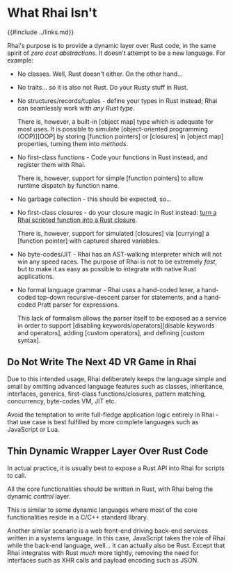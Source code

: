 What Rhai Isn't
===============

{{#include ../links.md}}

Rhai's purpose is to provide a dynamic layer over Rust code, in the same spirit of _zero cost abstractions_.
It doesn't attempt to be a new language. For example:

* No classes.  Well, Rust doesn't either. On the other hand...

* No traits...  so it is also not Rust. Do your Rusty stuff in Rust.

* No structures/records/tuples - define your types in Rust instead; Rhai can seamlessly work with _any Rust type_.

  There is, however, a built-in [object map] type which is adequate for most uses.
  It is possible to simulate [object-oriented programming (OOP)][OOP] by storing [function pointers]
  or [closures] in [object map] properties, turning them into _methods_.

* No first-class functions - Code your functions in Rust instead, and register them with Rhai.

  There is, however, support for simple [function pointers] to allow runtime dispatch by function name.

* No garbage collection - this should be expected, so...

* No first-class closures - do your closure magic in Rust instead: [turn a Rhai scripted function into a Rust closure]({{rootUrl}}/engine/call-fn.md).

  There is, however, support for simulated [closures] via [currying] a [function pointer] with
  captured shared variables.

* No byte-codes/JIT - Rhai has an AST-walking interpreter which will not win any speed races.
  The purpose of Rhai is not to be extremely _fast_, but to make it as easy as possible to
  integrate with native Rust applications.

* No formal language grammar - Rhai uses a hand-coded lexer, a hand-coded top-down recursive-descent parser
  for statements, and a hand-coded Pratt parser for expressions.
  
  This lack of formalism allows the parser itself to be exposed as a service in order to support
  [disabling keywords/operators][disable keywords and operators], adding [custom operators],
  and defining [custom syntax].


Do Not Write The Next 4D VR Game in Rhai
---------------------------------------

Due to this intended usage, Rhai deliberately keeps the language simple and small by omitting
advanced language features such as classes, inheritance, interfaces, generics,
first-class functions/closures, pattern matching, concurrency, byte-codes VM, JIT etc.

Avoid the temptation to write full-fledge application logic entirely in Rhai -
that use case is best fulfilled by more complete languages such as JavaScript or Lua.


Thin Dynamic Wrapper Layer Over Rust Code
----------------------------------------

In actual practice, it is usually best to expose a Rust API into Rhai for scripts to call.

All the core functionalities should be written in Rust, with Rhai being the dynamic _control_ layer.

This is similar to some dynamic languages where most of the core functionalities reside in a C/C++
standard library.

Another similar scenario is a web front-end driving back-end services written in a systems language.
In this case, JavaScript takes the role of Rhai while the back-end language, well... it can actually also be Rust.
Except that Rhai integrates with Rust _much_ more tightly, removing the need for interfaces such
as XHR calls and payload encoding such as JSON.
